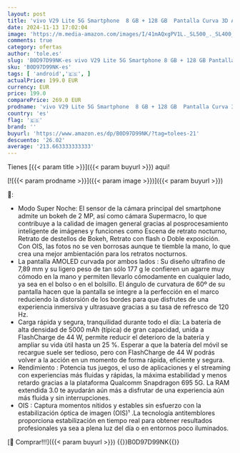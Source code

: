 ```yaml
---
layout: post
title: 'vivo V29 Lite 5G Smartphone  8 GB + 128 GB  Pantalla Curva 3D AMOLED de 6 78" a 120 Hz  cámara con OIS de 64 MP  5000 mAh + FlashCharge de 44 W  RAM extendida + 8 GB  Android 13  Negro'
date: 2024-11-13 17:02:04
image: 'https://m.media-amazon.com/images/I/41mAQxgPV1L._SL500_._SL400_.jpg'
comments: true
category: ofertas
author: 'tole.es'
slug: 'B0D97D99NK-es vivo V29 Lite 5G Smartphone 8 GB + 128 GB Pantalla Curva...'
sku: 'B0D97D99NK-es'
tags: [ 'android','🇪🇸', ]
actualPrice: 199.0 EUR
currency: EUR
price: 199.0
comparePrice: 269.0 EUR
prodname: 'vivo V29 Lite 5G Smartphone  8 GB + 128 GB  Pantalla Curva 3D AMOLED de 6 78" a 120 Hz  cámara con OIS de 64 MP  5000 mAh + FlashCharge de 44 W  RAM extendida + 8 GB  Android 13  Negro'
country: 'es'
flag: '🇪🇸'
brand: ''
buyurl: 'https://www.amazon.es/dp/B0D97D99NK/?tag=tolees-21'
descuento: '26.02'
average: '213.663333333333'
---
```


Tienes [{{< param title >}}]({{< param buyurl >}}) aqui!

[![{{< param prodname >}}]({{< param image >}})]({{< param buyurl >}})

🔎:

- Modo Super Noche: El sensor de la cámara principal del smartphone admite un bokeh de 2 MP, así como cámara Supermacro, lo que contribuye a la calidad de imagen general gracias al posprocesamiento inteligente de imágenes y funciones como Escena de retrato nocturno, Retrato de destellos de Bokeh, Retrato con flash o Doble exposición. Con OIS, las fotos no se ven borrosas aunque te tiemble la mano, lo que crea una mejor ambientación para los retratos nocturnos.
- La pantalla AMOLED curvada por ambos lados : Su diseño ultrafino de 7,89 mm y su ligero peso de tan sólo 177 g le confieren un agarre muy cómodo en la mano y permiten llevarlo cómodamente en cualquier lado, ya sea en el bolso o en el bolsillo. El ángulo de curvatura de 60º de su pantalla hacen que la pantalla se integre a la perfección en el marco reduciendo la distorsión de los bordes para que disfrutes de una experiencia inmersiva y ultrasuave gracias a su tasa de refresco de 120 Hz.
- Carga rápida y segura, tranquilidad durante todo el día: La batería de alta densidad de 5000 mAh (típica) de gran capacidad, unida a FlashCharge de 44 W, permite reducir el deterioro de la batería y ampliar su vida útil hasta un 25 %. Esperar a que la batería del móvil se recargue suele ser tedioso, pero con FlashCharge de 44 W podrás volver a la acción en un momento de forma rápida, eficiente y segura.
- Rendimiento : Potencia tus juegos, el uso de aplicaciones y el streaming con experiencias más fluidas y rápidas, la máxima estabilidad y menos retardo gracias a la plataforma Qualcomm Snapdragon 695 5G. La RAM extendida 3.0 te ayudarán aún más a disfrutar de una experiencia aún más fluida y sin interrupciones.
- OIS : Captura momentos nítidos y estables sin esfuerzo con la estabilización óptica de imagen (OIS)¹ .La tecnología antitemblores proporciona estabilización en tiempo real para obtener resultados profesionales ya sea a plena luz del día o en entornos poco iluminados.

[🛒 Comprar!!!]({{< param buyurl >}})
{{<world>}}B0D97D99NK{{</world>}}

